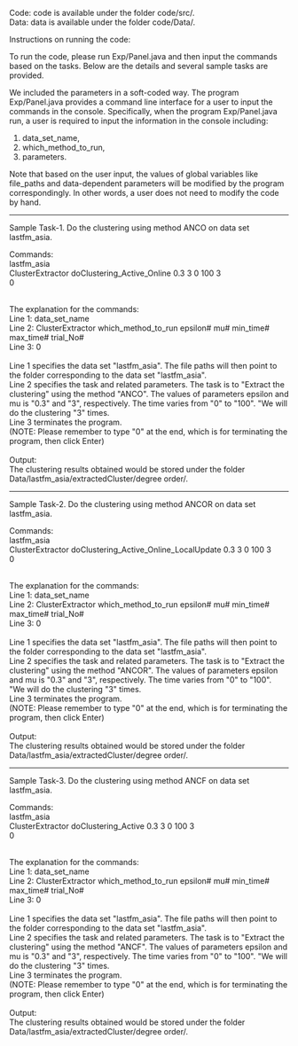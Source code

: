 Code: code is available under the folder code/src/. <br/>
Data: data is available under the folder code/Data/. <br/>

Instructions on running the code: <br/>

To run the code, please run Exp/Panel.java and then input the commands based on the tasks. Below are the details and several sample tasks are provided. <br/>

We included the parameters in a soft-coded way. The program Exp/Panel.java provides a command line interface for a user to input the commands in the console. Specifically, when the program Exp/Panel.java run, a user is required to input the information in the console including: <br/>
1) data_set_name,  <br/>
2) which_method_to_run,  <br/>
3) parameters.  <br/>

Note that based on the user input, the values of global variables like file_paths and data-dependent parameters will be modified by the program correspondingly. In other words, a user does not need to modify the code by hand.

------------------------------------------------------------------------------------------------------------
Sample Task-1. Do the clustering using method ANCO on data set lastfm_asia.

Commands:<br/>
lastfm_asia<br/>
ClusterExtractor doClustering_Active_Online 0.3 3 0 100 3<br/>
0<br/>

<br/>
The explanation for the commands: <br/>
Line 1: data_set_name <br/>
Line 2: ClusterExtractor which_method_to_run epsilon# mu# min_time# max_time# trial_No# <br/>
Line 3: 0<br/>

<br/>
Line 1 specifies the data set "lastfm_asia". The file paths will then point to the folder corresponding to the data set "lastfm_asia".<br/>
Line 2 specifies the task and related parameters. The task is to "Extract the clustering" using the method "ANCO". The values of parameters epsilon and mu is "0.3" and "3", respectively. The time varies from "0" to "100". "We will do the clustering "3" times.<br/>
Line 3 terminates the program.<br/>
(NOTE: Please remember to type "0" at the end, which is for terminating the program, then click Enter)  <br/>

<br/>
Output:<br/>
The clustering results obtained would be stored under the folder Data/lastfm_asia/extractedCluster/degree order/.<br/>

------------------------------------------------------------------------------------------------------------
Sample Task-2. Do the clustering using method ANCOR on data set lastfm_asia.

Commands:<br/>
lastfm_asia<br/>
ClusterExtractor doClustering_Active_Online_LocalUpdate 0.3 3 0 100 3<br/>
0<br/>

<br/>
The explanation for the commands: <br/>
Line 1: data_set_name <br/>
Line 2: ClusterExtractor which_method_to_run epsilon# mu# min_time# max_time# trial_No# <br/>
Line 3: 0<br/>

<br/>
Line 1 specifies the data set "lastfm_asia". The file paths will then point to the folder corresponding to the data set "lastfm_asia".<br/>
Line 2 specifies the task and related parameters. The task is to "Extract the clustering" using the method "ANCOR". The values of parameters epsilon and mu is "0.3" and "3", respectively. The time varies from "0" to "100". "We will do the clustering "3" times.<br/>
Line 3 terminates the program.<br/>
(NOTE: Please remember to type "0" at the end, which is for terminating the program, then click Enter)  <br/>

<br/>
Output:<br/>
The clustering results obtained would be stored under the folder Data/lastfm_asia/extractedCluster/degree order/.

------------------------------------------------------------------------------------------------------------
Sample Task-3. Do the clustering using method ANCF on data set lastfm_asia.

Commands:<br/>
lastfm_asia<br/>
ClusterExtractor doClustering_Active 0.3 3 0 100 3<br/>
0<br/>

<br/>
The explanation for the commands: <br/>
Line 1: data_set_name <br/>
Line 2: ClusterExtractor which_method_to_run epsilon# mu# min_time# max_time# trial_No# <br/>
Line 3: 0<br/>

<br/>
Line 1 specifies the data set "lastfm_asia". The file paths will then point to the folder corresponding to the data set "lastfm_asia".<br/>
Line 2 specifies the task and related parameters. The task is to "Extract the clustering" using the method "ANCF". The values of parameters epsilon and mu is "0.3" and "3", respectively. The time varies from "0" to "100". "We will do the clustering "3" times.<br/>
Line 3 terminates the program.<br/>
(NOTE: Please remember to type "0" at the end, which is for terminating the program, then click Enter)  <br/>

<br/>
Output:<br/>
The clustering results obtained would be stored under the folder Data/lastfm_asia/extractedCluster/degree order/.


